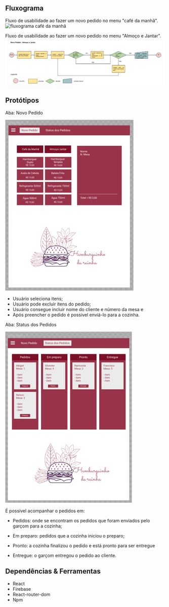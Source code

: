 ## Fluxograma

Fluxo de usabilidade ao fazer um novo pedido no menu "café da manhã".
![fluxograma café da manhã](/src/images/Novo_Café.png)

Fluxo de usabilidade ao fazer um novo pedido no menu "Almoço e Jantar".
![fluxograma almoço e jantar](/src/images/Novo_Pedido_Outros.png)

## Protótipos

Aba: Novo Pedido

![imagem do protótipo da tela de novos pedidos](/src/images/prototype01.png)

+ Usuário seleciona itens;
+ Usuário pode excluir itens do pedido;
+ Usuário consegue incluir nome do cliente e número da mesa e 
+ Após preencher o pedido é possível enviá-lo para a cozinha. 

Aba: Status dos Pedidos

![imagem do protótipo da tela de status do pedido](/src/images/prototype02.png)

É possível acompanhar o pedidos em: 

+ Pedidos:
onde se encontram os pedidos que foram enviados pelo garçom para a cozinha;

+ Em preparo: pedidos que a cozinha iniciou o preparo;

+ Pronto: a cozinha finalizou o pedido e está pronto para ser entregue 

+ Entregue: o garçom entregou o pedido ao cliente. 

## Dependências & Ferramentas

+ React
+ Firebase
+ React-router-dom
+ Npm
